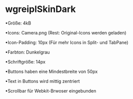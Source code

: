 wgreiplSkinDark
===============

•Größe: 4kB

•Icons: Camera.png (Rest: Original-Icons werden geladen)

•Icon-Padding: 10px (Für mehr Icons in Split- und TabPane)

•Farbton: Dunkelgrau

•Schriftgröße: 14px

•Buttons haben eine Mindestbreite von 50px

•Text in Buttons wird mittig zentriert

•Scrollbar für Webkit-Brwoser eingebunden


